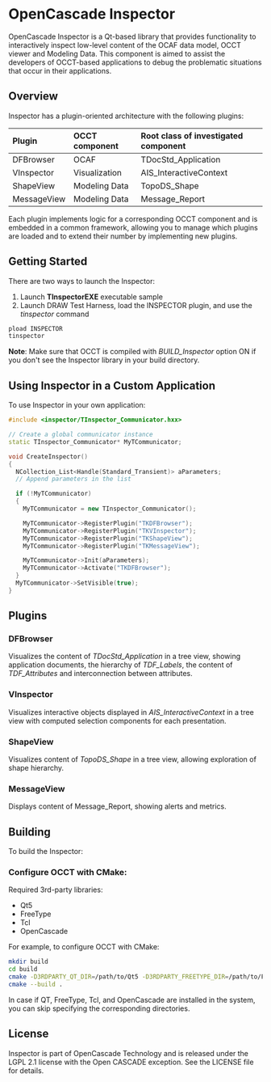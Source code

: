 # OpenCascade Inspector

OpenCascade Inspector is a Qt-based library that provides functionality to interactively inspect low-level content of the OCAF data model, OCCT viewer and Modeling Data. This component is aimed to assist the developers of OCCT-based applications to debug the problematic situations that occur in their applications.

## Overview

Inspector has a plugin-oriented architecture with the following plugins:

| Plugin | OCCT component | Root class of investigated component |
| :----- | :----- | :----- |
| DFBrowser | OCAF | TDocStd_Application |
| VInspector | Visualization | AIS_InteractiveContext |
| ShapeView | Modeling Data | TopoDS_Shape |
| MessageView | Modeling Data | Message_Report |

Each plugin implements logic for a corresponding OCCT component and is embedded in a common framework, allowing you to manage which plugins are loaded and to extend their number by implementing new plugins.

## Getting Started

There are two ways to launch the Inspector:

1. Launch **TInspectorEXE** executable sample
2. Launch DRAW Test Harness, load the INSPECTOR plugin, and use the *tinspector* command

```bash
pload INSPECTOR
tinspector
```

**Note**: Make sure that OCCT is compiled with *BUILD_Inspector* option ON if you don't see the Inspector library in your build directory.

## Using Inspector in a Custom Application

To use Inspector in your own application:

```cpp
#include <inspector/TInspector_Communicator.hxx>

// Create a global communicator instance
static TInspector_Communicator* MyTCommunicator;

void CreateInspector()
{
  NCollection_List<Handle(Standard_Transient)> aParameters;
  // Append parameters in the list

  if (!MyTCommunicator)
  {
    MyTCommunicator = new TInspector_Communicator();

    MyTCommunicator->RegisterPlugin("TKDFBrowser");
    MyTCommunicator->RegisterPlugin("TKVInspector");
    MyTCommunicator->RegisterPlugin("TKShapeView");
    MyTCommunicator->RegisterPlugin("TKMessageView");

    MyTCommunicator->Init(aParameters);
    MyTCommunicator->Activate("TKDFBrowser");
  }
  MyTCommunicator->SetVisible(true);
}
```

## Plugins

### DFBrowser
Visualizes the content of *TDocStd_Application* in a tree view, showing application documents, the hierarchy of *TDF_Labels*, the content of *TDF_Attributes* and interconnection between attributes.

### VInspector
Visualizes interactive objects displayed in *AIS_InteractiveContext* in a tree view with computed selection components for each presentation.

### ShapeView
Visualizes content of *TopoDS_Shape* in a tree view, allowing exploration of shape hierarchy.

### MessageView
Displays content of Message_Report, showing alerts and metrics.

## Building

To build the Inspector:

### Configure OCCT with CMake:

Required 3rd-party libraries:
- Qt5
- FreeType
- Tcl
- OpenCascade

For example, to configure OCCT with CMake:

```bash
mkdir build
cd build
cmake -D3RDPARTY_QT_DIR=/path/to/Qt5 -D3RDPARTY_FREETYPE_DIR=/path/to/FreeType -D3RDPARTY_TCL_DIR=/path/to/Tcl -DOpenCASCADE_DIR=/path/to/OpenCascade /path/to/occt ..
cmake --build .
```

In case if QT, FreeType, Tcl, and OpenCascade are installed in the system, you can skip specifying the corresponding directories.

## License

Inspector is part of OpenCascade Technology and is released under the LGPL 2.1 license with the Open CASCADE exception. See the LICENSE file for details.
